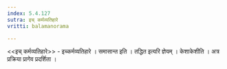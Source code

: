 ```yaml
---
index: 5.4.127
sutra: इच् कर्मव्यतिहारे
vritti: balamanorama

---
```

<<इच् कर्मव्यतिहारे>> - इच्कर्मव्यतिहारे । समासान्त इति । तद्धित इत्यरि ज्ञेयम् । केशाकेशीति । अत्र प्रक्रिया प्रागेव प्रदर्शिता । 